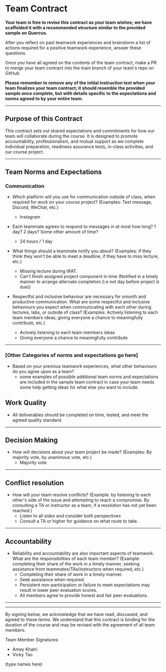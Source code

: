 # Team Contract

**Your team is free to revise this contract as your team wishes; we have scaffolded it with a recommended structure similar to the provided sample on Quercus.**

After you reflect on past teamwork experiences and brainstorm a list of actions required for a positive teamwork experience, answer these questions. 

Once you have all agreed on the contents of the team contract, make a PR to merge your team contract into the main branch of your team's repo on GitHub.

**Please remember to remove any of the initial instruction text when your team finalizes your team contract; it should resemble the provided sample once complete, but with details specific to the expectations and norms agreed to by your entire team.**

---
## Purpose of this Contract

This contract sets out shared expectations and commitments for how our team will collaborate during the course. It is designed to promote accountability, professionalism, and mutual support as we complete individual preparation, readiness assurance tests, in-class activities, and our course project.

---
## Team Norms and Expectations

### Communication

* Which platform will you use for communication outside of class, when required for work on your course project? (Examples: Text message, Discord, WeChat, etc.)
  * Instagram

* Each teammate agrees to respond to messages in at most how long? 1 day? 2 days? Some other amount of time? 
  * 24 hours / 1 day

* What things should a teammate notify you about? (Examples: if they think they won't be able to meet a deadline, if they have to miss lecture, etc.)
  * Missing lecture during tRAT.
  * Can't finish assigned project component in time (Notified in a timely manner to arrange alternate completion (i.e not day before project is due))

* Respectful and inclusive behaviour are necessary for smooth and productive communication. What are some respectful and inclusive behaviours you expect when communicating with each other during lectures, labs, or outside of class? (Examples: Actively listening to each team members ideas, giving everyone a chance to meaningfully contribute, etc.)
  * Actively listening to each team members ideas
  * Giving everyone a chance to meaningfully contribute

---

### [Other Categories of norms and expectations go here]

* Based on your previous teamwork experiences, what other behaviours do you agree upon as a team?
    - some examples of possible additional team norms and expectations are included in the sample team contract in case your team needs some help getting ideas for what else you want to include.

## Work Quality
* All deliverables should be completed on time, tested, and meet the agreed quality standard.

---

## Decision Making

* How will decisions about your team project be made? (Examples: By majority vote, by unanimous vote, etc.)
  * Majority vote

---
## Conflict resolution

* How will your team resolve conflicts? (Example: by listening to each other's side of the issue and attempting to reach a compromise. By consulting a TA or instructor as a team, if a resolution has not yet been reached.)
  * Listen to all sides and consider both perspectives
  * Consult a TA or higher for guidance on what route to take.

---

## Accountability

* Reliability and accountability are also important aspects of teamwork. What are the responsibilities of each team member? (Example: completing their share of the work in a timely manner, seeking assistance from teammates/TAs/instructors when required, etc.)
  * Completing their share of work in a timely manner.
  * Seek assistance when required.
  * Persistent non-participation or failure to meet expectations may result in lower peer evaluation scores. 
  * All members agree to provide honest and fair peer evaluations.

---

---

By signing below, we acknowledge that we have read, discussed, and agreed to these terms. We understand that this contract is binding for the duration of the course and may be revised with the agreement of all team members.

Team Member Signatures:
* Amey Khatri
* Vicky Tao

(type names here)
